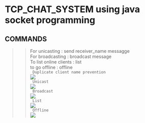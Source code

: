 # TCP_CHAT_SYSTEM using java socket programming
## COMMANDS
>> For unicasting : send receiver_name messagge <br>
>> For broadcasting : broadcast message <br>
>> To list online clients : list <br>
>> to go offline : offline <br>
``` Duplicate client name prevention```<br>
<img src="https://media.discordapp.net/attachments/1047133276910931999/1117767642447609917/duplicate.png?width=1440&height=396"> <br>
``` Unicast``` <br>
<img src="https://media.discordapp.net/attachments/1047133276910931999/1117767643206795314/unicast.png?width=1063&height=700"> <br>
``` Broadcast``` <br>
<img src="https://media.discordapp.net/attachments/1047133276910931999/1117767642065932409/broadcast.png?width=1122&height=701"> <br>
``` List``` <br>
<img src="https://media.discordapp.net/attachments/1047133276910931999/1117767642984480869/list.png?width=1016&height=563"> <br>
``` Offline``` <br>
<img src="https://media.discordapp.net/attachments/1047133276910931999/1117767642707673108/exit.png?width=1248&height=701"> <br>
